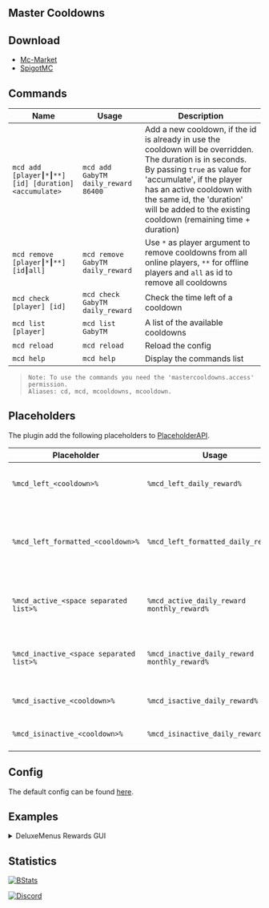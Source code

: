 ## Master Cooldowns

## Download
- [Mc-Market](https://www.mc-market.org/resources/12592/)
- [SpigotMC](https://www.spigotmc.org/resources/72145/)

## Commands
| Name                                                 | Usage                               | Description                                                                                                                                                                                                                                                                                        |
|------------------------------------------------------|-------------------------------------|----------------------------------------------------------------------------------------------------------------------------------------------------------------------------------------------------------------------------------------------------------------------------------------------------|
| `mcd add [player┃*┃**] [id] [duration] <accumulate>` | `mcd add GabyTM daily_reward 86400` | Add a new cooldown, if the id is already in use the cooldown will be overridden. The duration is in seconds. By passing `true` as value for 'accumulate', if the player has an active cooldown with the same id, the 'duration' will be added to the existing cooldown (remaining time + duration) |
| `mcd remove [player┃*┃**] [id┃all]`                  | `mcd remove GabyTM daily_reward`    | Use `*` as player argument to remove cooldowns from all online players, `**` for offline players and `all` as id to remove all cooldowns                                                                                                                                                           |
| `mcd check [player] [id]`                            | `mcd check GabyTM daily_reward`     | Check the time left of a cooldown                                                                                                                                                                                                                                                                  |
| `mcd list [player]`                                  | `mcd list GabyTM`                   | A list of the available cooldowns                                                                                                                                                                                                                                                                  |
| `mcd reload`                                         | `mcd reload`                        | Reload the config                                                                                                                                                                                                                                                                                  |
| `mcd help`                                           | `mcd help`                          | Display the commands list                                                                                                                                                                                                                                                                          |

> ```
> Note: To use the commands you need the 'mastercooldowns.access' permission.
> Aliases: cd, mcd, mcooldowns, mcooldown.
> ```
 
## Placeholders
The plugin add the following placeholders to [PlaceholderAPI](https://www.spigotmc.org/resources/6245/).    

| Placeholder                             | Usage                                        | Output | Description                                                         |
|-----------------------------------------|----------------------------------------------|--------|---------------------------------------------------------------------|
| `%mcd_left_<cooldown>%`                 | `%mcd_left_daily_reward%`                    | 86400  | Return the time left of a cooldown as an integer                    |
| `%mcd_left_formatted_<cooldown>%`       | `%mcd_left_formatted_daily_reward%`          | 24h    | Same as above but formatted using PlaceholderAPI simple date format |
| `%mcd_active_<space separated list>%`   | `%mcd_active_daily_reward monthly_reward%`   | 2      | Return how many of the provided cooldowns are active                |
| `%mcd_inactive_<space separated list>%` | `%mcd_inactive_daily_reward monthly_reward%` | 2      | Return how many of the provided cooldowns are inactive              |
| `%mcd_isactive_<cooldown>%`             | `%mcd_isactive_daily_reward%`                | Yes    | Whether a cooldown is active                                        |
| `%mcd_isinactive_<cooldown>%`           | `%mcd_isinactive_daily_reward%`              | No     | Whether a cooldown is inactive                                      |

## Config
The default config can be found [here](iGabyTM/MasterCooldowns/tree/master/src/main/resources/config.yml).

## Examples
<details>
  <summary>DeluxeMenus Rewards GUI</summary>
  
```yaml
  menu_title: '&rDaily Rewards'
  inventory_type: HOPPER
  open_command: rewards
  update_interval: 1
  items:
    glass:
      material: STAINED_GLASS_PANE
      data: 7
      slots:
        - 0
        - 1
        - 3
        - 4
      display_name: ' '
    available:
      material: STORAGE_MINECART
      slot: 2
      priority: 1
      view_requirement:
        requirements:
          cooldown:
            type: '=='
            input: '%mcd_left_daily_reward%'
            output: '0'
      display_name: '&aDaily Reward'
      lore:
        - ''
        - '&aRight Click &7to claim!'
      click_commands:
        - '[console] mcd add %player_name% daily_reward 86400'
        - '[console] eco give %player_name% 10000'
        - '[close]'
        - '[message] &2&l[!] &aYou have claimed your daily reward, come back tomorrow for more!'
    on_cooldown:
      material: MINECART
      slot: 2
      priority: 2
      update: true
      display_name: '&cDaily Reward'
      lore:
        - ''
        - '&7Available on &c%mcd_left_formatted_daily_reward%'
```
</details>
 
## Statistics
[![BStats](https://bstats.org/signatures/bukkit/MasterCooldowns.svg)](https://bstats.org/plugin/bukkit/MasterCooldowns)
  
[![Discord](https://i.imgur.com/O1vSizn.png)](https://gabytm.me)